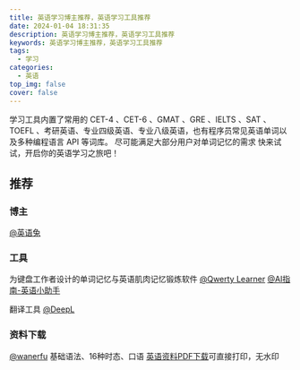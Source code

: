 ```yaml
---
title: 英语学习博主推荐，英语学习工具推荐
date: 2024-01-04 18:31:35
description: 英语学习博主推荐，英语学习工具推荐
keywords: 英语学习博主推荐，英语学习工具推荐
tags:
  - 学习
categories:
  - 英语
top_img: false
cover: false
---
```


学习工具内置了常用的 CET-4 、CET-6 、GMAT 、GRE 、IELTS 、SAT 、TOEFL 、考研英语、专业四级英语、专业八级英语，也有程序员常见英语单词以及多种编程语言 API 等词库。 尽可能满足大部分用户对单词记忆的需求
快来试试，开启你的英语学习之旅吧！

## 推荐

### 博主
[@英语兔](https://space.bilibili.com/483162496)

### 工具
为键盘工作者设计的单词记忆与英语肌肉记忆锻炼软件
[@Qwerty Learner](https://qwerty.kaiyi.cool)
[@AI指南-英语小助手](https://www.aicompasspro.com/study)

翻译工具
[@DeepL](https://www.deepl.com/translator)


### 资料下载

[@wanerfu](https://x.com/wanerfu/status/1742805378646315016?s=20)
基础语法、16种时态、口语
[英语资料PDF下载](https://www.alipan.com/s/YqcAdK78G4M)可直接打印，无水印


